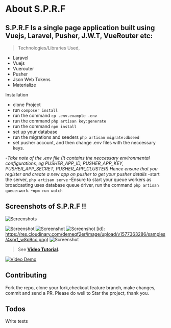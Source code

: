 # About S.P.R.F 
## S.P.R.F Is a single page application built using Vuejs, Laravel, Pusher, J.W.T, VueRouter etc: 

> Technologies/Libraries Used,
+   Laravel
+   Vuejs
+   Vuerouter
+   Pusher
+   Json Web Tokens
+   Materialize


Installation

- clone Project
- run `composer install`
- run the command `cp .env.example .env`
- run the command `php artisan key:generate`
- run the command `npm install`
- set up your database
- run the migrations and seeders `php artisan migrate:dbseed`
- set pusher account, and then change .env files with the neccessary keys.

-*Take note of the .env file (It contains the neccessary environmental configurations, eg PUSHER_APP_ID, PUSHER_APP_KEY, PUSHER_APP_SECRET, PUSHER_APP_CLUSTER)*
*Hence ensure that you register and create a new app on pusher to get your pusher details*
-start the server, `php artisan serve`
-Ensure to start your queue workers as broadcasting uses database queue driver, run the command `php artisan queue:work`.
-`npm run watch`

## Screenshots of S.P.R.F !!
![Screenshots](https://res.cloudinary.com/demeqf2er/image/upload/v1577363287/samples/1sprf_jqvwmd.png)

![Screenshot](https://res.cloudinary.com/demeqf2er/image/upload/v1577363287/samples/1sprf_jqvwmd.png)
![Screenshot](https://res.cloudinary.com/demeqf2er/image/upload/v1577363287/samples/5sprf_vc77fa.png)
![Screenshot](https://res.cloudinary.com/demeqf2er/image/upload/v1577363286/samples/3sprf_y3ymdx.png)
[id]: https://res.cloudinary.com/demeqf2er/image/upload/v1577363286/samples/4sprf_w8p9cc.png)
![Screenshot](https://res.cloudinary.com/demeqf2er/image/upload/v1577363286/samples/2sprf_evl6eu.png)

> See **[Video Tutorial](https://res.cloudinary.com/demeqf2er/video/upload/v1577369337/samples/hNLbY1y3It_jat1hk.mp4)**.

[![Video Demo](https://res.cloudinary.com/demeqf2er/image/upload/v1577363286/samples/3sprf_y3ymdx.png)](https://res.cloudinary.com/demeqf2er/video/upload/v1577369337/samples/hNLbY1y3It_jat1hk.mp4 "Demo Video")

## Contributing
Fork the repo, clone your fork,checkout feature branch, make changes, commit and send a PR. Please do well to Star the project, thank you.

## Todos
Write tests


